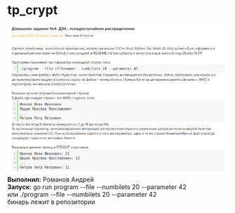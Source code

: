 # tp_crypt  
![Screenshot](Task.png)
**Выполнил:** Романов Андрей  
**Запуск:** go run program --file <filename> --numbilets 20 --parameter 42  
или ./program --file <filename> --numbilets 20 --parameter 42  
бинарь лежит в репозитории  
